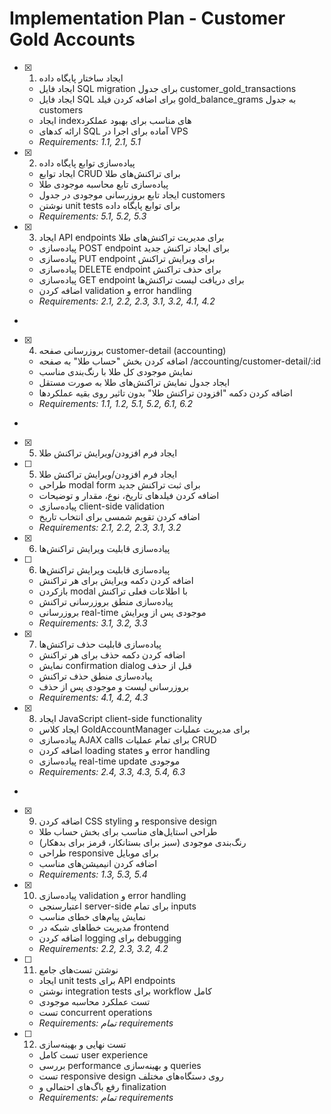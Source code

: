 # Implementation Plan - Customer Gold Accounts

- [x] 1. ایجاد ساختار پایگاه داده










  - ایجاد فایل SQL migration برای جدول customer_gold_transactions
  - ایجاد فایل SQL برای اضافه کردن فیلد gold_balance_grams به جدول customers
  - ایجاد indexهای مناسب برای بهبود عملکرد
  - ارائه کدهای SQL آماده برای اجرا در VPS
  - _Requirements: 1.1, 2.1, 5.1_

- [x] 2. پیاده‌سازی توابع پایگاه داده
















  - ایجاد توابع CRUD برای تراکنش‌های طلا
  - پیاده‌سازی تابع محاسبه موجودی طلا
  - ایجاد تابع بروزرسانی موجودی در جدول customers
  - نوشتن unit tests برای توابع پایگاه داده
  - _Requirements: 5.1, 5.2, 5.3_

- [x] 3. ایجاد API endpoints برای مدیریت تراکنش‌های طلا





















  - پیاده‌سازی POST endpoint برای ایجاد تراکنش جدید
  - پیاده‌سازی PUT endpoint برای ویرایش تراکنش
  - پیاده‌سازی DELETE endpoint برای حذف تراکنش
  - پیاده‌سازی GET endpoint برای دریافت لیست تراکنش‌ها
  - اضافه کردن validation و error handling
  - _Requirements: 2.1, 2.2, 2.3, 3.1, 3.2, 4.1, 4.2_
-

- [x] 4. بروزرسانی صفحه customer-detail (accounting)





















  - اضافه کردن بخش "حساب طلا" به صفحه /accounting/customer-detail/:id
  - نمایش موجودی کل طلا با رنگ‌بندی مناسب
  - ایجاد جدول نمایش تراکنش‌های طلا به صورت مستقل
  - اضافه کردن دکمه "افزودن تراکنش طلا" بدون تاثیر روی بقیه عملکردها
  - _Requirements: 1.1, 1.2, 5.1, 5.2, 6.1, 6.2_
-
- [x] 5. ایجاد فرم افزودن/ویرایش تراکنش طلا




- [ ] 5. ایجاد فرم افزودن/ویرایش تراکنش طلا












  - طراحی modal form برای ثبت تراکنش جدید
  - اضافه کردن فیلدهای تاریخ، نوع، مقدار و توضیحات
  - پیاده‌سازی client-side validation
  - اضافه کردن تقویم شمسی برای انتخاب تاریخ
  - _Requirements: 2.1, 2.2, 2.3, 3.1, 3.2_
- [x] 6. پیاده‌سازی قابلیت ویرایش تراکنش‌ها













- [ ] 6. پیاده‌سازی قابلیت ویرایش تراکنش‌ها

  - اضافه کردن دکمه ویرایش برای هر تراکنش
  - بازکردن modal با اطلاعات فعلی تراکنش
  - پیاده‌سازی منطق بروزرسانی تراکنش
  - بروزرسانی real-time موجودی پس از ویرایش
  - _Requirements: 3.1, 3.2, 3.3_

- [x] 7. پیاده‌سازی قابلیت حذف تراکنش‌ها










  - اضافه کردن دکمه حذف برای هر تراکنش
  - نمایش confirmation dialog قبل از حذف
  - پیاده‌سازی منطق حذف تراکنش
  - بروزرسانی لیست و موجودی پس از حذف
  - _Requirements: 4.1, 4.2, 4.3_

- [x] 8. ایجاد JavaScript client-side functionality












  - ایجاد کلاس GoldAccountManager برای مدیریت عملیات
  - پیاده‌سازی AJAX calls برای تمام عملیات CRUD
  - اضافه کردن loading states و error handling
  - پیاده‌سازی real-time update موجودی
  - _Requirements: 2.4, 3.3, 4.3, 5.4, 6.3_
-

- [x] 9. اضافه کردن CSS styling و responsive design









  - طراحی استایل‌های مناسب برای بخش حساب طلا
  - رنگ‌بندی موجودی (سبز برای بستانکار، قرمز برای بدهکار)
  - طراحی responsive برای موبایل
  - اضافه کردن انیمیشن‌های مناسب
  - _Requirements: 1.3, 5.3, 5.4_

- [x] 10. پیاده‌سازی validation و error handling













  - اعتبارسنجی server-side برای تمام inputs
  - نمایش پیام‌های خطای مناسب
  - مدیریت خطاهای شبکه در frontend
  - اضافه کردن logging برای debugging
  - _Requirements: 2.2, 2.3, 3.2, 4.2_

- [ ] 11. نوشتن تست‌های جامع





  - ایجاد unit tests برای API endpoints
  - نوشتن integration tests برای workflow کامل
  - تست عملکرد محاسبه موجودی
  - تست concurrent operations
  - _Requirements: تمام requirements_

- [ ] 12. تست نهایی و بهینه‌سازی
  - تست کامل user experience
  - بررسی performance و بهینه‌سازی queries
  - تست responsive design روی دستگاه‌های مختلف
  - رفع باگ‌های احتمالی و finalization
  - _Requirements: تمام requirements_